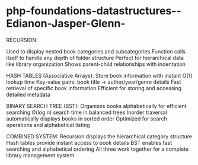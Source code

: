 # php-foundations-datastructures--Edianon-Jasper-Glenn-


RECURSION:

Used to display nested book categories and subcategories
Function calls itself to handle any depth of folder structure
Perfect for hierarchical data like library organization
Shows parent-child relationships with indentation


HASH TABLES (Associative Arrays):
Store book information with instant O(1) lookup time
Key-value pairs: book title → author/year/genre details
Fast retrieval of specific book information
Efficient for storing and accessing detailed metadata


BINARY SEARCH TREE (BST):
Organizes books alphabetically for efficient searching
O(log n) search time in balanced trees
Inorder traversal automatically displays books in sorted order
Optimized for search operations and alphabetical listing


COMBINED SYSTEM:
Recursion displays the hierarchical category structure
Hash tables provide instant access to book details
BST enables fast searching and alphabetical ordering
All three work together for a complete library management system
